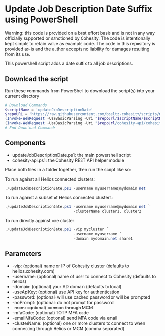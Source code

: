 # Update Job Description Date Suffix using PowerShell

Warning: this code is provided on a best effort basis and is not in any way officially supported or sanctioned by Cohesity. The code is intentionally kept simple to retain value as example code. The code in this repository is provided as-is and the author accepts no liability for damages resulting from its use.

This powershell script adds a date suffix to all job descriptions.

## Download the script

Run these commands from PowerShell to download the script(s) into your current directory

```powershell
# Download Commands
$scriptName = 'updateJobDescriptionDate'
$repoURL = 'https://raw.githubusercontent.com/bseltz-cohesity/scripts/master/powershell'
(Invoke-WebRequest -UseBasicParsing -Uri "$repoUrl/$scriptName/$scriptName.ps1").content | Out-File "$scriptName.ps1"; (Get-Content "$scriptName.ps1") | Set-Content "$scriptName.ps1"
(Invoke-WebRequest -UseBasicParsing -Uri "$repoUrl/cohesity-api/cohesity-api.ps1").content | Out-File cohesity-api.ps1; (Get-Content cohesity-api.ps1) | Set-Content cohesity-api.ps1
# End Download Commands
```

## Components

* updateJobDescriptionDate.ps1: the main powershell script
* cohesity-api.ps1: the Cohesity REST API helper module

Place both files in a folder together, then run the script like so:

To run against all Helios connected clusters:

```powershell
./updateJobDescriptionDate.ps1 -username myusername@mydomain.net
```

To run against a subset of Helios connected clusters:

```powershell
./updateJobDescriptionDate.ps1 -username myusername@mydomain.net `
                               -clusterName cluster1, cluster2
```

To run directly against one cluster

```powershell
./updateJobDescriptionDate.ps1 -vip mycluster `
                               -username myusername `
                               -domain mydomain.net share1
```

## Parameters

* -vip: (optional) name or IP of Cohesity cluster (defaults to helios.cohesity.com)
* -username: (optional) name of user to connect to Cohesity (defaults to helios)
* -domain: (optional) your AD domain (defaults to local)
* -useApiKey: (optional) use API key for authentication
* -password: (optional) will use cached password or will be prompted
* -noPrompt: (optional) do not prompt for password
* -mcm: (optional) connect through MCM
* -mfaCode: (optional) TOTP MFA code
* -emailMfaCode: (optional) send MFA code via email
* -clusterName: (optional) one or more clusters to connect to when connecting through Helios or MCM (comma separated)
